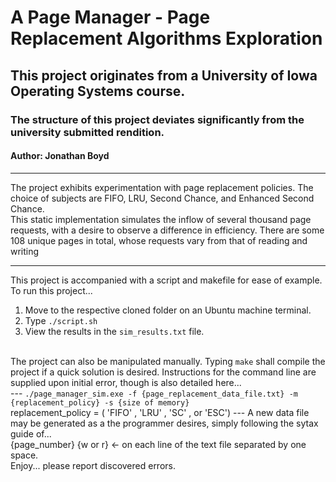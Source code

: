 # A Page Manager - Page Replacement Algorithms Exploration

## This project originates from a University of Iowa Operating Systems course.

### The structure of this project deviates significantly from the university submitted rendition.

#### Author: Jonathan Boyd

---

The project exhibits experimentation with page replacement policies. The choice of subjects are FIFO, LRU, Second Chance, and Enhanced Second Chance.<br>
This static implementation simulates the inflow of several thousand page requests, with a desire to observe a difference in efficiency. There are some<br>
108 unique pages in total, whose requests vary from that of reading and writing

---

This project is accompanied with a script and makefile for ease of example.<br>
To run this project...<br>

<ol>
    <li>Move to the respective cloned folder on an Ubuntu machine terminal.</li>
    <li>Type <code>./script.sh</code></li>
    <li>View the results in the <code>sim_results.txt</code> file.</li>
</ol>
<br>
The project can also be manipulated manually. Typing <code>make</code> shall compile the project if a quick solution is desired. Instructions for the command line are
supplied upon initial error, though is also detailed here...<br>
---
<code>./page_manager_sim.exe -f {page_replacement_data_file.txt} -m {replacement_policy} -s {size of memory}</code>
<br> replacement_policy = ( 'FIFO' , 'LRU' , 'SC' , or 'ESC')
---
A new data file may be generated as a the programmer desires, simply following the sytax guide of...<br>
{page_number} {w or r} <- on each line of the text file separated by one space.
<br>
Enjoy... please report discovered errors.
